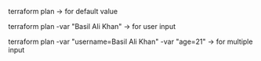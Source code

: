 terraform plan ->  for default value

terraform plan -var "Basil Ali Khan" -> for user input

terraform plan -var "username=Basil Ali Khan" -var "age=21" -> for multiple input